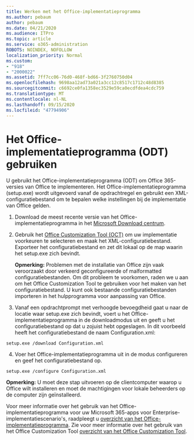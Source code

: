 ```yaml
---
title: Werken met het Office-implementatieprogramma
ms.author: pebaum
author: pebaum
ms.date: 04/21/2020
ms.audience: ITPro
ms.topic: article
ms.service: o365-administration
ROBOTS: NOINDEX, NOFOLLOW
localization_priority: Normal
ms.custom:
- "918"
- "2000022"
ms.assetid: 7ff7cc06-76d0-468f-bd66-3f2760750d04
ms.openlocfilehash: 9698aa12ad73a021a3cc12c8517c1712c48d8385
ms.sourcegitcommit: c6692ce0fa1358ec3529e59ca0ecdfdea4cdc759
ms.translationtype: MT
ms.contentlocale: nl-NL
ms.lasthandoff: 09/15/2020
ms.locfileid: "47794906"
---
```

# <a name="using-the-office-deployment-tool-odt"></a>Het Office-implementatieprogramma (ODT) gebruiken

U gebruikt het Office-implementatieprogramma (ODT) om Office 365-versies van Office te implementeren. Het Office-implementatieprogramma (setup.exe) wordt uitgevoerd vanaf de opdrachtregel en gebruikt een XML-configuratiebestand om te bepalen welke instellingen bij de implementatie van Office gelden.
  
1. Download de meest recente versie van het Office-implementatieprogramma in het [Microsoft Download centrum](https://go.microsoft.com/fwlink/p/?LinkID=626065).

2. Gebruik het [Office Customization Tool (OCT)](https://config.office.com) om uw implementatie voorkeuren te selecteren en maak het XML-configuratiebestand. Exporteer het configuratiebestand en zet dit lokaal op de map waarin het setup.exe zich bevindt.

    **Opmerking:** Problemen met de installatie van Office zijn vaak veroorzaakt door verkeerd geconfigureerde of malformatted configuratiebestanden. Om dit probleem te voorkomen, raden we u aan om het Office Customization Tool te gebruiken voor het maken van het configuratiebestand. U kunt ook bestaande configuratiebestanden importeren in het hulpprogramma voor aanpassing van Office.

3. Vanaf een opdrachtprompt met verhoogde bevoegdheid gaat u naar de locatie waar setup.exe zich bevindt, voert u het Office-implementatieprogramma in de downloadmodus uit en geeft u het configuratiebestand op dat u zojuist hebt opgeslagen. In dit voorbeeld heeft het configuratiebestand de naam Configuration.xml:

```setup.exe /download Configuration.xml```

4. Voer het Office-implementatieprogramma uit in de modus configureren en geef het configuratiebestand op.

```setup.exe /configure Configuration.xml```

**Opmerking:** U moet deze stap uitvoeren op de clientcomputer waarop u Office wilt installeren en moet de machtigingen voor lokale beheerders op de computer zijn geïnstalleerd.

Voor meer informatie over het gebruik van het Office-implementatieprogramma voor uw Microsoft 365-apps voor Enterprise-implementatiescenario's, raadpleegt u [overzicht van het Office-implementatieprogramma](https://docs.microsoft.com/deployoffice/overview-office-deployment-tool). Zie voor meer informatie over het gebruik van het Office Customization Tool [overzicht van het Office Customization Tool](https://docs.microsoft.com/DeployOffice/overview-of-the-office-customization-tool-for-click-to-run).
